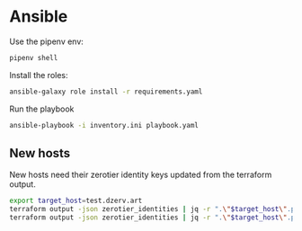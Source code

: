 # Ansible

Use the pipenv env:

```bash
pipenv shell
```

Install the roles:

```bash
ansible-galaxy role install -r requirements.yaml
```

Run the playbook

```bash
ansible-playbook -i inventory.ini playbook.yaml
```

## New hosts

New hosts need their zerotier identity keys updated from the terraform output.

```bash
export target_host=test.dzerv.art
terraform output -json zerotier_identities | jq -r ".\"$target_host\".private" | ssh $target_host "sudo tee /var/lib/zerotier-one/identity.secret"
terraform output -json zerotier_identities | jq -r ".\"$target_host\".public" | ssh $target_host "sudo tee /var/lib/zerotier-one/identity.public"
```
